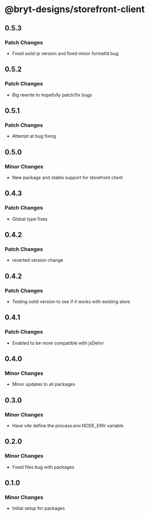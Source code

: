 # @bryt-designs/storefront-client

## 0.5.3

### Patch Changes

- Fixed solid-js version and fixed minor formatId bug

## 0.5.2

### Patch Changes

- Big rewrite to hopefully patch/fix bugs

## 0.5.1

### Patch Changes

- Attempt at bug fixing

## 0.5.0

### Minor Changes

- New package and stable support for storefront client

## 0.4.3

### Patch Changes

- Global type fixes

## 0.4.2

### Patch Changes

- reverted version change

## 0.4.2

### Patch Changes

- Testing solid version to see if it works with existing store

## 0.4.1

### Patch Changes

- Enabled to be more compatible with jsDelivr

## 0.4.0

### Minor Changes

- Minor updates to all packages

## 0.3.0

### Minor Changes

- Have vite define the process.env.NODE_ENV variable

## 0.2.0

### Minor Changes

- Fixed files bug with packages

## 0.1.0

### Minor Changes

- Initial setup for packages
